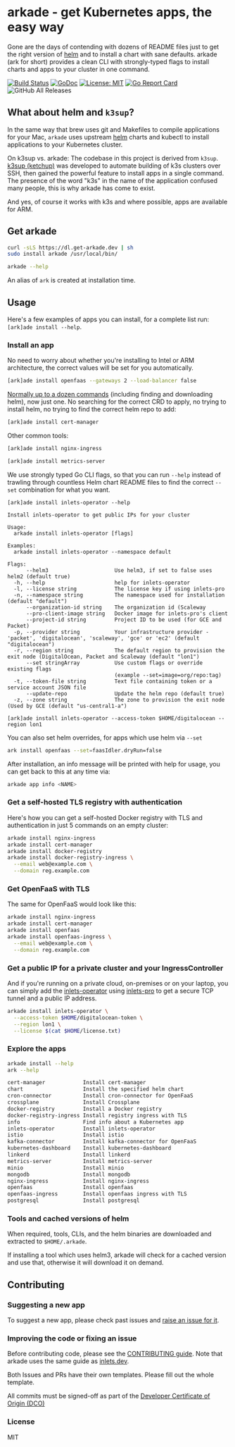 # arkade - get Kubernetes apps, the easy way

Gone are the days of contending with dozens of README files just to get the right version of [helm](https://helm.sh) and to install a chart with sane defaults. arkade (ark for short) provides a clean CLI with strongly-typed flags to install charts and apps to your cluster in one command.

[![Build
Status](https://travis-ci.com/alexellis/arkade.svg?branch=master)](https://travis-ci.com/alexellis/arkade)
[![GoDoc](https://godoc.org/github.com/alexellis/arkade?status.svg)](https://godoc.org/github.com/alexellis/arkade)
[![License: MIT](https://img.shields.io/badge/License-MIT-yellow.svg)](https://opensource.org/licenses/MIT)
[![Go Report Card](https://goreportcard.com/badge/github.com/alexellis/arkade)](https://goreportcard.com/report/github.com/alexellis/arkade)
![GitHub All Releases](https://img.shields.io/github/downloads/alexellis/arkade/total)

## What about helm and `k3sup`?

In the same way that brew uses git and Makefiles to compile applications for your Mac, `arkade` uses upstream [helm](https://helm.sh) charts and kubectl to install applications to your Kubernetes cluster.

On k3sup vs. arkade: The codebase in this project is derived from `k3sup`. [k3sup (ketchup)](https://k3sup.dev/) was developed to automate building of k3s clusters over SSH, then gained the powerful feature to install apps in a single command. The presence of the word "k3s" in the name of the application confused many people, this is why arkade has come to exist.

And yes, of course it works with k3s and where possible, apps are available for ARM.

## Get arkade

```bash
curl -sLS https://dl.get-arkade.dev | sh
sudo install arkade /usr/local/bin/

arkade --help
```

An alias of `ark` is created at installation time.

## Usage

Here's a few examples of apps you can install, for a complete list run: `[ark]ade install --help`.

### Install an app

No need to worry about whether you're installing to Intel or ARM architecture, the correct values will be set for you automatically.

```bash
[ark]ade install openfaas --gateways 2 --load-balancer false
```

[Normally up to a dozen commands](https://cert-manager.io/docs/installation/kubernetes/) (including finding and downloading helm), now just one. No searching for the correct CRD to apply, no trying to install helm, no trying to find the correct helm repo to add:

```bash
[ark]ade install cert-manager
```

Other common tools:

```bash
[ark]ade install nginx-ingress

[ark]ade install metrics-server
```

We use strongly typed Go CLI flags, so that you can run `--help` instead of trawling through countless Helm chart README files to find the correct `--set` combination for what you want.

```
[ark]ade install inlets-operator --help

Install inlets-operator to get public IPs for your cluster

Usage:
  arkade install inlets-operator [flags]

Examples:
  arkade install inlets-operator --namespace default

Flags:
      --helm3                     Use helm3, if set to false uses helm2 (default true)
  -h, --help                      help for inlets-operator
  -l, --license string            The license key if using inlets-pro
  -n, --namespace string          The namespace used for installation (default "default")
      --organization-id string    The organization id (Scaleway
      --pro-client-image string   Docker image for inlets-pro's client
      --project-id string         Project ID to be used (for GCE and Packet)
  -p, --provider string           Your infrastructure provider - 'packet', 'digitalocean', 'scaleway', 'gce' or 'ec2' (default "digitalocean")
  -r, --region string             The default region to provision the exit node (DigitalOcean, Packet and Scaleway (default "lon1")
      --set stringArray           Use custom flags or override existing flags 
                                  (example --set=image=org/repo:tag)
  -t, --token-file string         Text file containing token or a service account JSON file
      --update-repo               Update the helm repo (default true)
  -z, --zone string               The zone to provision the exit node (Used by GCE (default "us-central1-a")

[ark]ade install inlets-operator --access-token $HOME/digitalocean --region lon1
```

You can also set helm overrides, for apps which use helm via `--set`

```bash
ark install openfaas --set=faasIdler.dryRun=false
```

After installation, an info message will be printed with help for usage, you can get back to this at any time via:

```bash
arkade app info <NAME>
```

### Get a self-hosted TLS registry with authentication

Here's how you can get a self-hosted Docker registry with TLS and authentication in just 5 commands on an empty cluster:

```bash
arkade install nginx-ingress
arkade install cert-manager
arkade install docker-registry
arkade install docker-registry-ingress \
  --email web@example.com \
  --domain reg.example.com
```

### Get OpenFaaS with TLS

The same for OpenFaaS would look like this:

```bash
arkade install nginx-ingress
arkade install cert-manager
arkade install openfaas
arkade install openfaas-ingress \
  --email web@example.com \
  --domain reg.example.com
```

### Get a public IP for a private cluster and your IngressController

And if you're running on a private cloud, on-premises or on your laptop, you can simply add the [inlets-operator](https://github.com/inlets/inlets-operator/) using [inlets-pro](https://docs.inlets.dev/) to get a secure TCP tunnel and a public IP address.

```bash
arkade install inlets-operator \
  --access-token $HOME/digitalocean-token \
  --region lon1 \
  --license $(cat $HOME/license.txt)
```

### Explore the apps

```bash
arkade install --help
ark --help

cert-manager            Install cert-manager
chart                   Install the specified helm chart
cron-connector          Install cron-connector for OpenFaaS
crossplane              Install Crossplane
docker-registry         Install a Docker registry
docker-registry-ingress Install registry ingress with TLS
info                    Find info about a Kubernetes app
inlets-operator         Install inlets-operator
istio                   Install istio
kafka-connector         Install kafka-connector for OpenFaaS
kubernetes-dashboard    Install kubernetes-dashboard
linkerd                 Install linkerd
metrics-server          Install metrics-server
minio                   Install minio
mongodb                 Install mongodb
nginx-ingress           Install nginx-ingress
openfaas                Install openfaas
openfaas-ingress        Install openfaas ingress with TLS
postgresql              Install postgresql
```

### Tools and cached versions of helm

When required, tools, CLIs, and the helm binaries are downloaded and extracted to `$HOME/.arkade`.

If installing a tool which uses helm3, arkade will check for a cached version and use that, otherwise it will download it on demand.

## Contributing

### Suggesting a new app

To suggest a new app, please check past issues and [raise an issue for it](https://github.com/alexellis/arkade).

### Improving the code or fixing an issue

Before contributing code, please see the [CONTRIBUTING guide](https://github.com/alexellis/inlets/blob/master/CONTRIBUTING.md). Note that arkade uses the same guide as [inlets.dev](https://inlets.dev/).

Both Issues and PRs have their own templates. Please fill out the whole template.

All commits must be signed-off as part of the [Developer Certificate of Origin (DCO)](https://developercertificate.org)

### License

MIT

